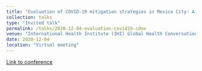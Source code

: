 ```yaml
---
title: "Evaluation of COVID-19 mitigation strategies in Mexico City: A mathematical model-based health policy analysis"
collection: talks
type: "Invited talk"
permalink: /talks/2020-12-04-evaluation-covid19-cdmx
venue: "International Health Institute (IHI) Global Health Conversation"
date: 2020-12-04
location: "Virtual meeting"
---
```


[Link to conference](https://www.youtube.com/watch?v=4Zt5BalnIeE)
